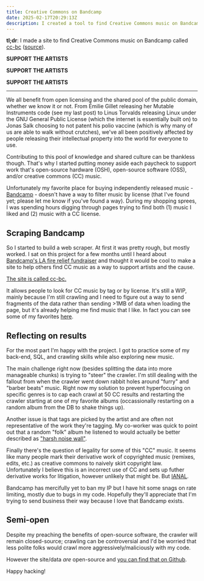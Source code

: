 ```yaml
---
title: Creative Commons on Bandcamp
date: 2025-02-17T20:29:13Z
description: I created a tool to find Creative Commons music on Bandcamp.
---
```


**tl;dr**: I made a site to find Creative Commons music on Bandcamp called [cc-bc](https://handeyeco.github.io/cc-bc/) ([source](https://github.com/handeyeco/cc-bc)).

**SUPPORT THE ARTISTS**

**SUPPORT THE ARTISTS**

**SUPPORT THE ARTISTS**

---

We all benefit from open licensing and the shared pool of the public domain, whether we know it or not. From Émilie Gillet releasing her Mutable Instruments code (see my last post) to Linus Torvalds releasing Linux under the GNU General Public License (which the internet is essentially built on) to Jonas Salk choosing to not patent his polio vaccine (which is why many of us are able to walk without crutches), we've all been positively affected by people releasing their intellectual property into the world for everyone to use.

Contributing to this pool of knowledge and shared culture can be thankless though. That's why I started putting money aside each paycheck to support work that's open-source hardware (OSH), open-source software (OSS), and/or creative commons (CC) music.

Unfortunately my favorite place for buying independently released music - [Bandcamp](https://bandcamp.com/) - doesn't have a way to filter music by license (that I've found yet; please let me know if you've found a way). During my shopping sprees, I was spending hours digging through pages trying to find both (1) music I liked and (2) music with a CC license.

## Scraping Bandcamp

So I started to build a web scraper. At first it was pretty rough, but mostly worked. I sat on this project for a few months until I heard about [Bandcamp's LA fire relief fundraiser](https://bandcamp.com/lafirerelief) and thought it would be cool to make a site to help others find CC music as a way to support artists and the cause.

[The site is called cc-bc.](https://handeyeco.github.io/cc-bc)

It allows people to look for CC music by tag or by license. It's still a WIP, mainly because I'm still crawling and I need to figure out a way to send fragments of the data rather than sending >1MB of data when loading the page, but it's already helping me find music that I like. In fact you can see some of my favorites [here](https://handeyeco.github.io/cc-bc/#/list?faves=true).

## Reflecting on results

For the most part I'm happy with the project. I got to practice some of my back-end, SQL, and crawling skills while also exploring new music.

The main challenge right now (besides splitting the data into more manageable chunks) is trying to "steer" the crawler. I'm still dealing with the fallout from when the crawler went down rabbit holes around "furry" and "barber beats" music. Right now my solution to prevent hyperfocusing on specific genres is to cap each crawl at 50 CC results and restarting the crawler starting at one of my favorite albums (occassionally restarting on a random album from the DB to shake things up).

Another issue is that tags are picked by the artist and are often not representative of the work they're tagging. My co-worker was quick to point out that a random "folk" album he listened to would actually be better described as ["harsh noise wall"](https://en.wikipedia.org/wiki/Harsh_noise_wall).

Finally there's the question of legality for some of this "CC" music. It seems like many people mark their derivative work of copyrighted music (remixes, edits, etc.) as creative commons to naively skirt copyright law. Unfortunately I believe this is an incorrect use of CC and sets up futher derivative works for litigation, however unlikely that might be. But [IANAL](https://en.wikipedia.org/wiki/IANAL).

Bandcamp has mercifully yet to ban my IP but I have hit some snags on rate limiting, mostly due to bugs in my code. Hopefully they'll appreciate that I'm trying to send business their way because I love that Bandcamp exists.

## Semi-open

Despite my preaching the benefits of open-source software, the crawler will remain closed-source; crawling can be controversial and I'd be worried that less polite folks would crawl more aggressively/maliciously with my code.

However the site/data _are_ open-source and [you can find that on Github](https://github.com/handeyeco/cc-bc).

Happy hacking!

